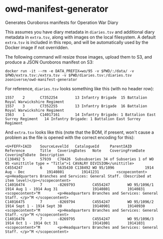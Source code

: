 # owd-manifest-generator
Generates Ouroboros manifests for Operation War Diary

This assumes you have diary metadata in `diaries.tsv` and additional diary
metadata in `extra.tsv`, along with images on the local filesystem. A default
`extra.tsv` is included in this repo, and will be automatically used by the
Docker image if not overridden.

The following command will resize those images, upload them to S3, and produce a
JSON Ouroboros manifest on S3:

```
docker run -it --rm -e DATA_PREFIX=wo/95 -v $PWD/:/data/ -v $PWD/extra.tsv:/extra.tsv -v $PWD/diaries.tsv:/diaries.tsv zooniverse/owd-manifest-generator
```

For reference, `diaries.tsv` looks something like this (with no header row):

```
1557    2       C7352254        13 Infantry Brigade  15 Battalion Royal Warwickshire Regiment
1557    3       C7352255        13 Infantry Brigade  16 Battalion Royal Warwickshire Regiment
1563    1       C14017161       14 Infantry Brigade: 1 Battalion East Surrey Regiment   14 Infantry Brigade: 1 Battalion East Surrey Regiment
```

And `extra.tsv` looks like this (note that the BOM, if present, won't cause a
problem as the file is opened with the correct encoding for this):

```
<U+FEFF>IAID    SourceLevelId   CatalogueId     ParentIAID      Reference       Title   CoveringDates   Note    CoveringFromDate        CoveringToDate  Description
C138492 5       57939   C78426  Subsubseries 34 of Subseries 1 of WO 95 <unittitle type = "Title">1 CAVALRY DIVISION</unittitle>                                        
C4554247        6       5635430 C138492 WO 95/1096              1914 Aug - Dec          19140801        19141231        <scopecontent><p>Headquarters Branches and Services: General Staff. (Described at item level)</p></scopecontent>
C14016474       7       -8269793        C4554247        WO 95/1096/1            1914 Aug 1 - 1914 Aug 31                19140801        19140831        <scopecontent>^M        <p>Headquarters Branches and Services: General Staff. </p>^M </scopecontent>
C14016475       7       -8269794        C4554247        WO 95/1096/2            1914 Sept 1 - 1914 Sept 30              19140901        19140930        <scopecontent>^M        <p>Headquarters Branches and Services: General Staff. </p>^M </scopecontent>
C14016476       7       -8269795        C4554247        WO 95/1096/3            1914 Oct 1 - 1914 Oct 31                19141001        19141031        <scopecontent>^M        <p>Headquarters Branches and Services: General Staff. </p>^M </scopecontent>
```
